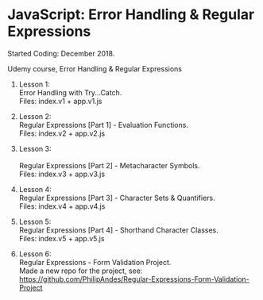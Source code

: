 # JavaScript: Error Handling & Regular Expressions

Started Coding: December 2018.

Udemy course, Error Handling & Regular Expressions

1. Lesson 1:<br> 
Error Handling with Try...Catch.<br> 
Files: index.v1 + app.v1.js

2. Lesson 2:<br> 
Regular Expressions [Part 1] -
Evaluation Functions.<br> 
Files: index.v2 + app.v2.js

3. Lesson 3:<br>    
Regular Expressions [Part 2] - 
Metacharacter Symbols.<br> 
Files: index.v3 + app.v3.js

4. Lesson 4:<br> 
Regular Expressions [Part 3] -
Character Sets & Quantifiers.<br> 
Files: index.v4 + app.v4.js

5. Lesson 5:<br> 
Regular Expressions [Part 4] -
Shorthand Character Classes.<br> 
Files: index.v5 + app.v5.js

6. Lesson 6: <br> 
Regular Expressions - Form
Validation Project.<br>
Made a new repo for the project, see: <br>
https://github.com/PhilipAndes/Regular-Expressions-Form-Validation-Project
